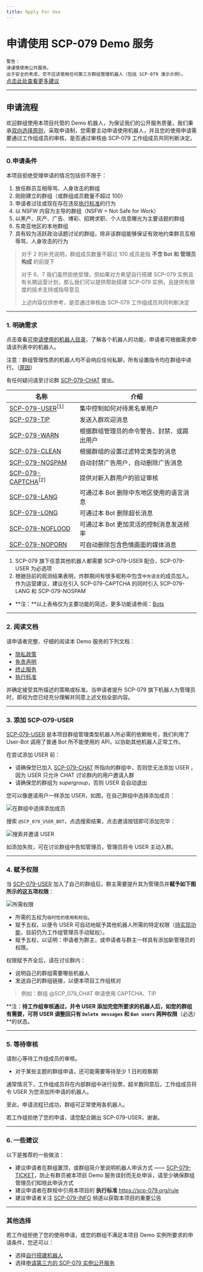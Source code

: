 ```yaml
---
title: Apply For Use
---
```


<link rel="stylesheet" href="/css/chinese.css">

# 申请使用 SCP-079 Demo 服务

`警告：`<br>
`请谨慎使用公共服务。`<br>
`出于安全的考虑，您不应该使用任何第三方群组管理机器人（包括 SCP-079 演示示例）。`<br>
[点击此处查看更多建议](/suggestions-zh/)

---

## 申请流程

欢迎群组使用本项目托管的 Demo 机器人，为保证我们的公开服务质量，我们秉承[双向选择原则](/principles-zh/#双向选择原则)，采取申请制，您需要主动申请使用机器人，并且您的使用申请需要通过工作组成员的审核，是否通过审核由 SCP-079 工作组成员共同判断决定。

---

### 0.申请条件

本项目拒绝受理申请的情况包括但不限于：

1. 放任群员互相辱骂、人身攻击的群组
2. 刚刚建立的群组（或群组成员数量不超过 100）
3. 申请者过往或现在存在违反[执行标准](/rule/)的行为
4. 以 NSFW 内容为主导的群组（NSFW = Not Safe for Work）
5. 以黑产、灰产、广告、博彩、招聘求职、个人信息曝光为主要话题的群组
6. 东南亚地区的本地群组
7. 具有较为活跃政治话题讨论的群组，除非该群组能够保证有效地约束群员互相辱骂、人身攻击的行为

> 对于 2 的补充说明，群组成员数量不超过 100 成员是指 **不含 Bot 和 管理员构成** 的前提下
>
> 对于 6、7 我们虽然拒绝受理，但如果对方希望自行搭建 SCP-079 实例且有长期运营计划，那么我们可以提供帮助搭建 SCP-079 实例，且提供有限度的技术支持或指导意见
>
> 上述内容仅供参考，是否通过审核由 SCP-079 工作组成员共同判断决定

---

### 1. 明确需求

点击查看[可申请使用的机器人目录](/bots/)，了解各个机器人的功能，申请者可根据需求申请该列表中的机器人。

注意：群组管理性质的机器人均不会响应任何私聊，所有设置指令均在群组中进行。（[原因](/principles-zh/#操作可查原则)）

有任何疑问请至讨论群 [SCP-079-CHAT](https://t.me/SCP_079_CHAT) 提出。

| 名称                                       | 介绍                                       |
| ------------------------------------------ | ------------------------------------------ |
| [SCP-079-USER](/USER-zh/)<sup>[1]</sup>    | 集中控制如何对待黑名单用户                 |
| [SCP-079-TIP](/TIP/)                       | 发送入群欢迎消息                           |
| [SCP-079-WARN](/WARN/)                     | 根据群组管理员的命令警告、封禁、或踢出用户 |
| [SCP-079-CLEAN](/CLEAN-zh/)                | 根据群组的设置过滤特定类型的消息           |
| [SCP-079-NOSPAM](/NOSPAM/)                 | 自动封禁广告用户，自动删除广告消息         |
| [SCP-079-CAPTCHA](/CAPTCHA/)<sup>[2]</sup> | 提供对新入群用户的验证审核                 |
| [SCP-079-LANG](/LANG/)                     | 可通过本 Bot 删除中东地区使用的语言消息    |
| [SCP-079-LONG](/LONG/)                     | 可通过本 Bot 删除超长消息                  |
| [SCP-079-NOFLOOD](/NOFLOOD/)               | 可通过本 Bot 更加灵活的控制消息发送频率    |
| [SCP-079-NOPORN](/NOPORN/)                 | 可自动删除包含色情画面的媒体消息           |

1. SCP-079 旗下任意其他机器人都需要 SCP-079-USER 配合，SCP-079-USER 为必选项
2. 根据目前的观测结果表明，炸群期间有很多昵称中包含`中东语言`的成员加入。作为运营建议，建议在引入 SCP-079-CAPTCHA 的同时引入 SCP-079-LANG 和 SCP-079-NOSPAM

- **注：**以上表格仅为主要功能的简述，更多功能请参阅：[Bots](/bots/)

---

### 2. 阅读文档

请申请者完整、仔细的阅读本 Demo 服务的下列文档：

- [隐私政策](/PublicInformationAndPrivacyProtection/)
- [免责声明](/readme/#免责声明)
- [终止服务](/readme/#终止服务)
- [执行标准](/rule/)

并确定接受其所描述的策略或标准。当申请者提升 SCP-079 旗下机器人为管理员时，即视为您已经充分理解并同意上述文档全部内容。

---

### 3. 添加 SCP-079-USER

[SCP-079-USER](https://t.me/SCP_079_USER_BOT) 是本项目群组管理类型机器人所必需的依赖帐号，我们利用了 User-Bot 调用了普通 Bot 所不能使用的 API，以协助其他机器人正常工作。 

在尝试添加 USER 前：

- 请确保您已加入 [SCP-079-CHAT](https://t.me/SCP_079_CHAT) 所指向的群组中，否则您无法添加 USER ，因为 USER 只允许 CHAT 讨论群内的用户邀请入群
- 请确保您的群组为 _supergroup_，否则 USER 会自动退出

您可以像邀请用户一样添加 USER，如图，在自己群组中选择添加成员：

![在群组中选择添加成员](/images/user-zh/add.png)

搜索 `@SCP_079_USER_BOT`，点选搜索结果，点击邀请按钮即可添加完毕：

![搜索并邀请 USER](/images/user-zh/invite.png)

如添加失败，可在讨论群组中告知管理员，管理员将令 USER 主动入群。

---

### 4. 赋予权限

当 [SCP-079-USER](https://t.me/SCP_079_USER_BOT) 加入了自己的群组后，群主需要提升其为管理员并**赋予如下图所示的这五项权限**：

![所需权限](/images/user-zh/permissions.png)

- 所需的五权为`临时性的使用和校验`。
- 赋予五权，以便令 USER 可自动地赋予其他机器人所需的特定权限（[待实现功能](https://t.me/c/1227852906/12447)，目前仍为工作组管理员手动赋权）。
- 赋予五权，以证明：申请者为群主，或申请者与群主一样具有添加新管理员的权限。

权限赋予齐全后，请在讨论群内：

- 说明自己的群组需要哪些机器人
- 发送自己的群组链接，以便本项目工作组核对

> 例如：群组 @SCP_079_CHAT 申请使用 CAPTCHA、TIP

**注：**待工作组审核通过，并令 USER 添加完您所要求的机器人后，如您的群组有需要，可将 USER 调整回只有 `Delete messages` 和 `Ban users` 两种权限**（必选）**的状态。

---

### 5. 等待审核

请耐心等待工作组成员的审核。

- 对于某些主题的群组申请，还可能需要等待至少 1 日的观察期

通常情况下，工作组成员将在内部群组中进行投票，超半数同意后，工作组成员将令 USER 为您添加所申请的机器人。

至此，申请流程已成功，群组可正常使用各机器人。

若工作组拒绝了您的申请，请您配合踢出 SCP-079-USER，谢谢。

---

### 6. 一些建议

以下是推荐的一些做法：

- 建议申请者在群组置顶，或群组简介里说明机器人申诉方式 —— [SCP-079-TICKET](https://t.me/SCP_079_TICKET_BOT)，防止有群员被本项目 Demo 服务误封而无处申诉，请至少确保群组管理员们知晓此申诉方式
- 建议申请者在群规中引用本项目的 **执行标准** <https://scp-079.org/rule>
- 建议申请者关注 [SCP-079-INFO](https://t.me/SCP_079_INFO) 频道以获取本项目的重要公告

---

### 其他选择

若工作组拒绝了您的使用申请，或您的群组不满足本项目 Demo 实例所要求的申请条件，您还可以：

- 选择[自行搭建机器人](/how-zh/)
- 选择[申请第三方的 SCP-079 实例公开服务](/list/)
